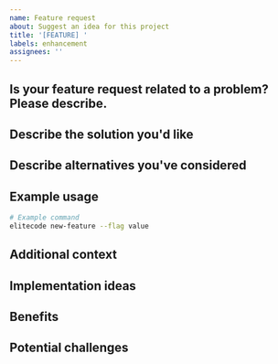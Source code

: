 ```yaml
---
name: Feature request
about: Suggest an idea for this project
title: '[FEATURE] '
labels: enhancement
assignees: ''
---
```


## Is your feature request related to a problem? Please describe.
<!-- A clear and concise description of what the problem is. Ex. I'm always frustrated when [...] -->

## Describe the solution you'd like
<!-- A clear and concise description of what you want to happen. -->

## Describe alternatives you've considered
<!-- A clear and concise description of any alternative solutions or features you've considered. -->

## Example usage
<!-- If applicable, provide example commands or code snippets showing how this feature would work. -->
```bash
# Example command
elitecode new-feature --flag value
```

## Additional context
<!-- Add any other context or screenshots about the feature request here. -->

## Implementation ideas
<!-- If you have any ideas about how this could be implemented, share them here. -->

## Benefits
<!-- Describe the benefits this feature would bring to users. -->

## Potential challenges
<!-- List any potential challenges or considerations for implementing this feature. --> 